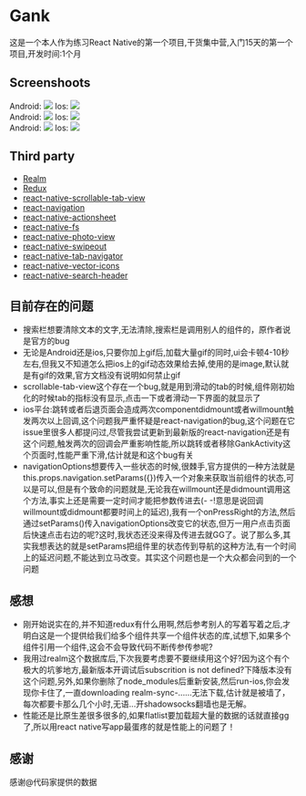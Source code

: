 # Gank
这是一个本人作为练习React Native的第一个项目,干货集中营,入门15天的第一个项目,开发时间:1个月

## Screenshoots
Android:
![](/art/android1.gif)
Ios:
![](/art/ios1.gif)
<br>
Android:
![](/art/android2.gif)
Ios:
![](/art/ios2.gif)
<br>
Android:
![](/art/android3.gif)
Ios:
![](/art/ios3.gif)
<br>

## Third party
* [Realm](https://github.com/realm/realm-js)
* [Redux](https://github.com/reactjs/redux)
* [react-native-scrollable-tab-view](https://github.com/skv-headless/react-native-scrollable-tab-view)
* [react-navigation](https://github.com/react-navigation/react-navigation)
* [react-native-actionsheet](https://github.com/beefe/react-native-actionsheet)
* [react-native-fs](https://github.com/itinance/react-native-fs)
* [react-native-photo-view](https://github.com/alwx/react-native-photo-view)
* [react-native-swipeout](https://github.com/dancormier/react-native-swipeout)
* [react-native-tab-navigator](https://github.com/happypancake/react-native-tab-navigator)
* [react-native-vector-icons](https://github.com/oblador/react-native-vector-icons)
* [react-native-search-header](https://github.com/tuantle/react-native-search-header)


## 目前存在的问题

* 搜索栏想要清除文本的文字,无法清除,搜索栏是调用别人的组件的，原作者说是官方的bug
* 无论是Android还是ios,只要你加上gif后,加载大量gif的同时,ui会卡顿4-10秒左右,但我又不知道怎么把ios上的gif动态效果给去掉,使用的是image,默认就是有gif的效果,官方文档没有说明如何禁止gif
* scrollable-tab-view这个存在一个bug,就是用到滑动的tab的时候,组件刚初始化的时候tab的指标没有显示,点击一下或者滑动一下界面的就显示了
* ios平台:跳转或者后退页面会造成两次componentdidmount或者willmount触发两次以上回调,这个问题我严重怀疑是react-navigation的bug,这个问题在它issue里很多人都提问过,尽管我尝试更新到最新版的react-navigation还是有这个问题,触发两次的回调会严重影响性能,所以跳转或者移除GankActivity这个页面时,性能严重下滑,估计就是和这个bug有关
* navigationOptions想要传入一些状态的时候,很棘手,官方提供的一种方法就是this.props.navigation.setParams({})传入一个对象来获取当前组件的状态,可以是可以,但是有个致命的问题就是,无论我在willmount还是didmount调用这个方法,事实上还是需要一定时间才能把参数传进去(- -!意思是说回调willmount或didmount都要时间上的延迟),我有一个onPressRight的方法,然后通过setParams()传入navigationOptions改变它的状态,但万一用户点击页面后快速点击右边的呢?这时,我状态还没来得及传进去就GG了。说了那么多,其实我想表达的就是setParams把组件里的状态传到导航的这种方法,有一个时间上的延迟问题,不能达到立马改变。其实这个问题也是一个大众都会问到的一个问题

## 感想
* 刚开始说实在的,并不知道redux有什么用啊,然后参考别人的写着写着之后,才明白这是一个提供给我们给多个组件共享一个组件状态的库,试想下,如果多个组件引用一个组件,这会不会导致代码不断传参传参呢?
* 我用过realm这个数据库后,下次我要考虑要不要继续用这个好?因为这个有个极大的坑爹地方,最新版本开调试后subscrition is not defined?下降版本没有这个问题,另外,如果你删除了node_modules后重新安装,然后run-ios,你会发现你卡住了,一直downloading realm-sync-......无法下载,估计就是被墙了，每次都要卡那么几个小时,无语...开shadowsocks翻墙也是无解。
* 性能还是比原生差很多很多的,如果flatlist要加载超大量的数据的话就直接gg了,所以用react native写app最蛋疼的就是性能上的问题了！

## 感谢
感谢@代码家提供的数据